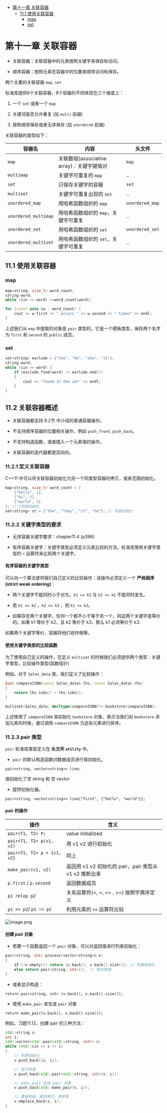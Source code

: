 <!-- TOC -->

- [第十一章 关联容器](#%e7%ac%ac%e5%8d%81%e4%b8%80%e7%ab%a0-%e5%85%b3%e8%81%94%e5%ae%b9%e5%99%a8)
  - [11.1 使用关联容器](#111-%e4%bd%bf%e7%94%a8%e5%85%b3%e8%81%94%e5%ae%b9%e5%99%a8)
    - [map](#map)
    - [set](#set)

<!-- /TOC -->

# 第十一章 关联容器

- 关联容器：关联容器中的元素按照关键字来保存和访问。

- 顺序容器：按照元素在容器中的位置来顺序访问和保存。

两个主要的关联容器 `map`, `set`

标准库提供8个关联容器，8个容器的不同体现在三个维度上：

1. 一个 `set` 或者一个 `map`

2. 关键词是否允许重复 (加 `multi` 前缀)

3. 按照顺序保存或者无序保存 (加 `unordered` 前缀)

关联容器的类型如下：

容器名 | 内容 | 头文件
--- | --- | ---
`map` | 关联数组(associative array)：关键字键值对 | `map`
`multimap` | 关键字可重复的 `map` | ..
`set` | 只保存关键字的容器 | `set`
`multiset` | 关键字可重复出现的 `set` | ..
`unordered_map` | 用哈希函数组织的 `map` | `unordered_map`
`unordered_multimap` | 用哈希函数组织的 `map`，关键字可重复 | ..
`unordered_set` | 用哈希函数组织的 `set` | `unordered_set`
`unordered_multiset` | 用哈希函数组织的 `set`，关键字可重复 | ..


## 11.1 使用关联容器

### map

```cpp
map<string, size_t> word_count;
string word;
while (cin >> word) ++word_count[word];

for (const auto &w : word_count) {
    cout << w.first << " occurs " << w.second << " times" << endl;
}
```

上述我们从 `map` 中提取的对象是 `pair` 类型的，它是一个模板类型，保存两个名字为 `first` 和 `second` 的 `public` 成员。

### set

```cpp
set<string> exclude = {"the", "he", "she", "it"};
string word;
while (cin >> word) {
    if (exclude.find(word) != exclude.end()) 
    {
        cout << "found in the set" << endl;
    }
}
```

## 11.2 关联容器概述

- 关联容器都支持 9.2节 中介绍的普通容器操作。

- 不支持顺序容器的位置相关操作，例如 `push_front`, `push_back`。

- 不支持构造函数，或者插入一个元素值的操作。

- 关联容器的迭代器都是双向的。

### 11.2.1 定义关联容器

C++11 中可以将关联容器初始化为另一个同类型容器的拷贝，或者范围初始化。

```cpp
map<string, size_t> word_count = {
    {"hello", 1},
    {"hi", 2},
    {"world", 5}
}; // l列表初始化
set<string> st = {"the", "they", "it", "he"}; // 列表初始化

```

### 11.2.2 关键字类型的要求

- 无序容器关键字要求：chapter11.4 (p396)

- 有序容器关键字：关键字类型必须定义元素比较的方法。标准库使用关键字类型的 `<` 运算符来比较两个关键字。

#### 有序容器的关键字类型

可以向一个算法提供我们自己定义的比较操作：该操作必须定义一个 **严格弱序(strict weak ordering)**：

- 两个关键字不能同时小于对方。`k1 <= k2` 与 `k2 <= k1` 不能同时发生。

- 若 `k1 <= k2` ，`k2 <= k3` ，则 `k1 <= k3`。

- 如果存在两个关键字，任何一个都不小于等于另一个，则这两个关键字是等价的。如果 k1 等价于 k2，且 k2 等价于 k3，那么 k1 必须等价于 k3.

如果两个关键字等价，容器将他们视作相等。

#### 使用关键字类型的比较函数

为了使用自己定义的操作，在定义 `multiset` 的时候我们必须提供两个类型：关键字类型，比较操作类型(函数指针)

例如，对于 `Sales_data` 类，我们定义了比较操作：

```cpp
bool compareISBN(const Sales_data& lhs, const Sales_data& rhs)
{
    return lhs.isbn() < rhs.isbn();
}

multiset<Sales_data, decltype(compareISBN)*> bookstore(compareISBN);
```

上述使用了 `compareISBN` 来初始化 `bookstore` 对象，表示当我们向 `bookstore` 添加元素的时候，通过调用 `compareISBN` 为这些元素进行排序。

### 11.2.3 pair 类型

`pair` 标准库类型定义在 **头文件 `utility`** 中。

- `pair` 的默认构造函数对数据成员进行值初始化。

`pair<string, vector<string>> line;` 

值初始化了空 string 和 空 vector

- 提供初始化器。

`pair<string, vector<string>> line{"first", {"hello", "world"}};`

#### pair 的操作

操作 | 含义
--- | ---
`pair<T1, T2> P;` | value initialized
`pair<T1, T2> p(v1, v2)` | 用 v1 v2 进行初始化
`pair<T1, T2> p = {v1, v2}` | 同上
`make_pair(v1, v2)` | 返回用 v1 v2 初始化的 pair，pair 类型从 v1 v2 推断出来
`p.first` / `p.second` | 返回数据成员
`p1 relop p2` | 关系运算符(<, >, <= , >=) 按照字典序定义
`p1 == p2`/ `p1 != p2` | 利用元素的 `==` 运算符比较

![image.png](https://ws1.sinaimg.cn/large/7e197809ly1g83utvololj20w80k2q9r.jpg)

#### 创建 pair 对象

- 若要一个函数返回一个 `pair` 对象，可以对返回值进行列表初始化：

```cpp
pair<string, int> process(vector<string>& v)
{
    if (!v.empty()) return {v.back(), v.back().size()}; // 列表初始化
    else return pair<string, int>();  // 隐式构造
}
```

- 或者显示构造：

`return pair<string, int> (v.back(), v.back().size());`

- 使用 `make_pair` 来生成 `pair` 对象

`return make_pair(v.back(), v.back().size());`

例如，习题11.12，创建 pair 的三种方法：

```cpp
std::string s;
int i;
std::vector<std::pair<std::string, int>> v;
while (std::cin >> s >> i)
{
    // 列表初始化
    v.push_back({s, i});  

    // 显式构造
    v.push_back(std::pair<std::string, int>(s, i));

    // make_pair 生成 pair 对象
    v.push_back(std::make_pair(s, i));

    // 直接构造，避免拷贝，效率高
    v.emplace_back(s, i);
}
```